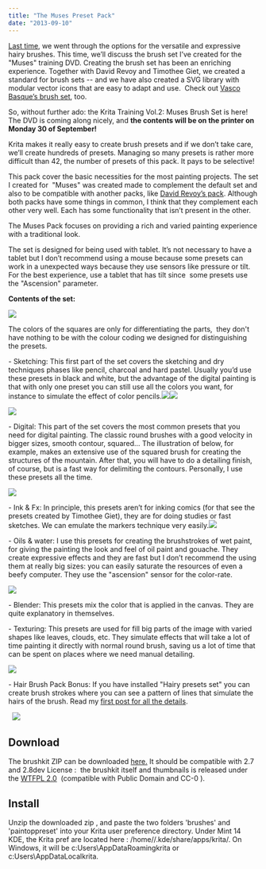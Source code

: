 ```yaml
---
title: "The Muses Preset Pack"
date: "2013-09-10"
---
```


[Last time](http://krita.org/item/hairy-brushes), we went through the options for the versatile and expressive hairy brushes. This time, we’ll discuss the brush set I’ve created for the "Muses" training DVD. Creating the brush set has been an enriching experience. Together with David Revoy and Timothee Giet, we created a standard for brush sets -- and we have also created a SVG library with modular vector icons that are easy to adapt and use.  Check out [Vasco Basque’s brush set](http://vascobasque.wordpress.com/2013/09/08/krita-modular-brushset-v1-0/), too.

So, without further ado: the Krita Training Vol.2: Muses Brush Set is here! The DVD is coming along nicely, and **the contents will be on the printer on Monday 30 of September!**

Krita makes it really easy to create brush presets and if we don’t take care, we’ll create hundreds of presets. Managing so many presets is rather more difficult than 42, the number of presets of this pack. It pays to be selective!

This pack cover the basic necessities for the most painting projects. The set I created for  "Muses" was created made to complement the default set and also to be compatible with another packs, like [David Revoy’s pack](http://www.davidrevoy.com/article180/krita-brushkit-v3). Although both packs have some things in common, I think that they complement each other very well. Each has some functionality that isn’t present in the other.

The Muses Pack focuses on providing a rich and varied painting experience with a traditional look.

The set is designed for being used with tablet. It’s not necessary to have a tablet but I don’t recommend using a mouse because some presets can work in a unexpected ways because they use sensors like pressure or tilt. For the best experience, use a tablet that has tilt since  some presets use the "Ascension" parameter.

**Contents of the set:**

![](https://lh3.googleusercontent.com/qe-qnn5q7FdRg8pnM8jVHYZQ-Jsjxnnjar3nJ83HOVJceQzspq35h4rW9osxGqQReoS95GC2NgutPdo5kVNt7xM8dhtVzc_PZCJBNGlq8K9-35aPNEfWeGsV)

The colors of the squares are only for differentiating the parts,  they don't have nothing to be with the colour coding we designed for distinguishing the presets.

\- Sketching: This first part of the set covers the sketching and dry techniques phases like pencil, charcoal and hard pastel. Usually you’d use these presets in black and white, but the advantage of the digital painting is that with only one preset you can still use all the colors you want, for instance to simulate the effect of color pencils.![](https://lh4.googleusercontent.com/uDFmlIQWnMRR7Kfu5fxUl5tDthR-cTtGoVGYi6Ym8oZc9wh6d-W17JsetsbrN74_77uYnmEO0D1WdSrvb-FgCCqm4txBAsyBICw1ccQk8owzpNe2RWEW9If4YA)![](https://lh6.googleusercontent.com/UU3RvWg8glA8cWohgLDjJC8cXeZygvJ6yrr3IBl-aFjcmVAEraMhXOZgdLVVlNm-F8wbZgG1jAEKFiTyOP3pu4T_jFvFRtvCK8sr49QX5rnx9ecadz5r9g9vQw)

![](https://lh3.googleusercontent.com/eqAKZOfTDzDSdAnwb8hTjWOZxo5kEieSazqIyc2hjjmWh6_pmmQtHdKtWldeyEhh-VFapjRpPO36Urh94PALdoHDKL7qUQ2SQIuxyduM7GTEFnB5rqQ4x9IIDA)

\- Digital: This part of the set covers the most common presets that you need for digital painting. The classic round brushes with a good velocity in bigger sizes, smooth contour, squared… The illustration of below, for example, makes an extensive use of the squared brush for creating the structures of the mountain. After that, you will have to do a detailing finish, of course, but is a fast way for delimiting the contours. Personally, I use these presets all the time.

![](https://lh3.googleusercontent.com/1sevmt13HgHomXRNJdPL4BqYB8NlVXqb-LzdGi6CUOPdWvS8dM4hcjRZntWZnveT5qG0Oes2ElGqSLctm-eOcBbG6XUh2hrhzERZ6ealhORpXfm9akwsHjQ8hA)

\- Ink & Fx: In principle, this presets aren’t for inking comics (for that see the presets created by Timothee Giet), they are for doing studies or fast sketches. We can emulate the markers technique very easily.![](https://lh5.googleusercontent.com/KGlkFCeX09_B7noj0MXvLag9QiWBAOS1kAs3Zv7Mz7HmYlZAZHf36pc2AcBzEQ-eRiWcZvFLCca9fRpjPGoCWo4ZtDpOBP6bvvQ-jFs4Lr5B0R6DK0e562J0)

\- Oils & water: I use this presets for creating the brushstrokes of wet paint, for giving the painting the look and feel of oil paint and gouache. They create expressive effects and they are fast but I don’t recommend the using them at really big sizes: you can easily saturate the resources of even a beefy computer. They use the "ascension" sensor for the color-rate.

![](https://lh3.googleusercontent.com/r0mBZFEJXRRSePfJ1OF4dzD4LpmpKU7s2CKP4r8YhlZO8p1Te4cd7WsPyNbxwFYEBkAdo77bqRDuAHoG2ObvJYjjOqlTBcJLBQYEWoOCFX6HOPvoEAwlXZvn)

\- Blender: This presets mix the color that is applied in the canvas. They are quite explanatory in themselves.

\- Texturing: This presets are used for fill big parts of the image with varied shapes like leaves, clouds, etc. They simulate effects that will take a lot of time painting it directly with normal round brush, saving us a lot of time that can be spent on places where we need manual detailing.

![](https://lh5.googleusercontent.com/2brrLD5iR3ASuKHyj_M6xoTIzr9QIiaCWuobWEPsB93Sgp-Te-TSrS0ABHWpHMvaUWYd2g8FC07AWRhKhz2y1xFYY3mzfFQepC5sh3EnCycSEcVHyhwWnEM9Tw)

\- Hair Brush Pack Bonus: If you have installed "Hairy presets set" you can create brush strokes where you can see a pattern of lines that simulate the hairs of the brush. Read my [first post for all the details](http://krita.org/item/188-hairy-brushes).

  ![](https://lh5.googleusercontent.com/Rvgt-rG1vBXcqb2JE0kIvBCV2HpQ17nq6pTZKCDVmHyENEeCsseqdCR4XXOaUfbM1n0xMbVSm9a5HQHtxsExvYibU3omK8ZQpmEhhDiFHJVB1cMfhOWiDa16lg)

## Download

The brushkit ZIP can be downloaded [here.](https://www.dropbox.com/s/uvhwoz8n81jzz7u/Krita_training_vol2_MUSES_PresetPack.zip) It should be compatible with 2.7 and 2.8dev License :  the brushkit itself and thumbnails is released under the [WTFPL 2.0](http://en.wikipedia.org/wiki/WTFPL#Version_2)  (compatible with Public Domain and CC-0 ).

## Install

Unzip the downloaded zip , and paste the two folders 'brushes' and 'paintoppreset' into your Krita user preference directory. Under Mint 14 KDE, the Krita pref are located here : /home//.kde/share/apps/krita/. On Windows, it will be c:Users\\AppDataRoamingkrita or c:Users\\AppDataLocalkrita.
